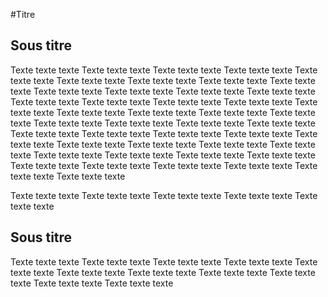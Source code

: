 #Titre
## Sous titre
Texte texte texte Texte texte texte Texte texte texte Texte texte texte Texte texte texte 
Texte texte texte Texte texte texte Texte texte texte 
Texte texte texte Texte texte texte Texte texte texte Texte texte texte Texte texte texte 
Texte texte texte Texte texte texte Texte texte texte Texte texte texte Texte texte texte Texte texte texte Texte texte texte Texte texte texte Texte texte texte Texte texte texte Texte texte texte Texte texte texte Texte texte texte Texte texte texte Texte texte texte Texte texte texte Texte texte texte Texte texte texte Texte texte texte Texte texte texte Texte texte texte Texte texte texte Texte texte texte 
Texte texte texte Texte texte texte Texte texte texte Texte texte texte Texte texte texte Texte texte texte Texte texte texte Texte texte texte Texte texte texte 

Texte texte texte Texte texte texte Texte texte texte Texte texte texte Texte texte texte 

## Sous titre

Texte texte texte Texte texte texte Texte texte texte Texte texte texte Texte texte texte Texte texte texte Texte texte texte Texte texte texte Texte texte texte Texte texte texte Texte texte texte 